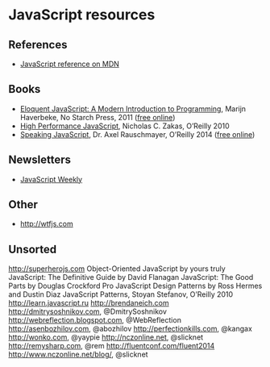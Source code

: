 # JavaScript resources

## References
* [JavaScript reference on MDN](https://developer.mozilla.org/en-US/docs/Web/JavaScript/Reference)

## Books
* [Eloquent JavaScript: A Modern Introduction to Programming](http://books.google.ru/books?id=9U5I_tskq9MC), Marijn Haverbeke, No Starch Press, 2011 ([free online](http://eloquentjavascript.net/contents.html))
* [High Performance JavaScript](http://books.google.ru/books?id=ED6ph4WEIoQC), Nicholas C. Zakas, O’Reilly 2010
* [Speaking JavaScript](http://speakingjs.com), Dr. Axel Rauschmayer, O’Reilly 2014 ([free online](http://speakingjs.com/es5/index.html))

## Newsletters
* [JavaScript Weekly](http://javascriptweekly.com)

## Other
* http://wtfjs.com

## Unsorted
http://superherojs.com
Object-Oriented JavaScript by yours truly
JavaScript: The Definitive Guide by David Flanagan
JavaScript: The Good Parts by Douglas Crockford
Pro JavaScript Design Patterns by Ross Hermes and Dustin Diaz
JavaScript Patterns, Stoyan Stefanov, O’Reilly 2010
http://learn.javascript.ru
http://brendaneich.com
http://dmitrysoshnikov.com, @DmitrySoshnikov
http://webreflection.blogspot.com, @WebReflection
http://asenbozhilov.com, @abozhilov
http://perfectionkills.com, @kangax
http://wonko.com, @yaypie
http://nczonline.net, @slicknet
http://remysharp.com, @rem
http://fluentconf.com/fluent2014
http://www.nczonline.net/blog/, @slicknet
